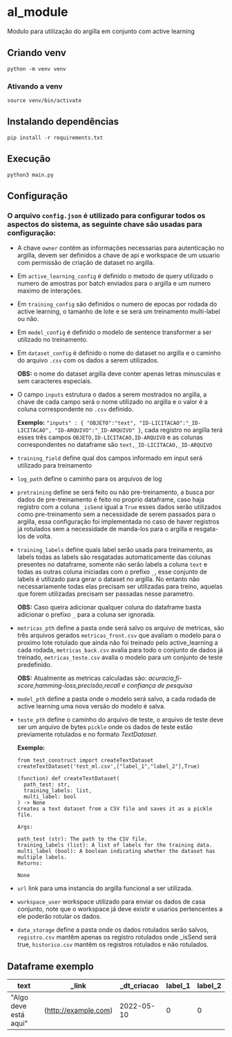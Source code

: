 # al_module
Modulo para utilização do argilla em conjunto com active learning
## Criando venv
``python -m venv venv``
### Ativando a venv
``source venv/bin/activate``

## Instalando dependências
``pip install -r requirements.txt``

## Execução
``python3 main.py``

## Configuração

### O arquivo ``config.json`` é utilizado para configurar todos os aspectos do sistema, as seguinte chave são usadas para configuração:
- A chave ``owner`` contêm as informações necessarias para autenticação no argilla, devem ser definidos a chave de api e workspace de um usuario com permissão de criação de dataset no argilla.
- Em ``active_learning_config`` é definido o metodo de query utilizado o numero de amostras por batch enviados para o argilla e um numero maximo de interações.
- Em ``training_config`` são definidos o numero de epocas por rodada do active learning, o tamanho de lote e se será um treinamento multi-label ou não.
- Em ``model_config`` é definido o modelo de sentence transformer a ser utilizado no treinamento.
- Em ``dataset_config`` é definido o nome do dataset no argilla e o caminho do arquivo ``.csv`` com os dados a serem utilizados.
  
  **OBS:** o nome do dataset argilla deve conter apenas letras minusculas e sem caracteres especiais.
- O campo ``inputs`` estrutura o dados a serem mostrados no argilla, a chave de cada campo será o nome utilizado no argilla e o valor é a coluna correspondente no ``.csv`` definido.

  **Exemplo:** ``"inputs" : {
        "OBJETO":"text",
        "ID-LICITACAO":"_ID-LICITACAO",
        "ID-ARQUIVO":"_ID-ARQUIVO"
    }``, cada registro no argilla terá esses três campos ``OBJETO,ID-LICITACAO,ID-ARQUIVO`` e as colunas correspondentes no dataframe são ``text,_ID-LICITACAO,_ID-ARQUIVO``
- ``training_field`` define qual dos campos informado em input será utilizado para treinamento
- ``log_path`` define o caminho para os arquivos de log
- ``pretraining`` define se será feito ou não pre-treinamento, a busca por dados de pre-treinamento é feito no proprio dataframe, caso haja registro com a coluna ``_isSend`` igual a ``True`` esses dados serão utilizados como pre-treinamento sem a necessidade de serem passados para o argilla, essa configuração foi implementada no caso de haver registros já rotulados sem a necessidade de manda-los para o argilla e resgata-los de volta.
- ``training_labels`` define quais label serão usada para treinamento, as labels todas as labels são resgatadas automaticamente das colunas presentes no dataframe, somente não serão labels a coluna ``text`` e todas as outras coluna iniciadas com o prefixo ``_``, esse conjunto de labels é utilizado para gerar o dataset no argilla. No entanto não necessariamente todas elas precisam ser utilizadas para treino, aquelas que forem utilizadas precisam ser passadas nesse parametro.

  **OBS:** Caso queira adicionar qualquer coluna do dataframe basta adicionar o prefixo ``_`` para a coluna ser ignorada.

- ``metricas_pth`` define a pasta onde será salvo os arquivo de metricas, são três arquivos gerados ``metricas_front.csv`` que avaliam o modelo para o proximo lote rotulado que ainda não foi treinado pelo active_learning a cada rodada, ``metricas_back.csv`` avalia para todo o conjunto de dados já treinado, ``metricas_teste.csv`` avalia o modelo para um conjunto de teste predefinido.
  
  **OBS:** Atualmente as metricas calculadas são: *acuracia,fi-score,hamming-loss,precisão,recall e confiança de pesquisa*

- ``model_pth`` define a pasta onde o modelo será salvo, a cada rodada de active learning uma nova versão do modelo é salva.
- ``teste_pth`` define o caminho do arquivo de teste, o arquivo de teste deve ser um arquivo de bytes ``pickle`` onde os dados de teste estão previamente rotulados e no formato *TextDataset*.

  **Exemplo:**
  
  ```
  from test_construct import createTextDataset
  createTextDataset('test_ml.csv',["label_1","label_2"],True)
  ```
  ```
  (function) def createTextDataset(
    path_test: str,
    training_labels: list,
    multi_label: bool
  ) -> None
  Creates a text dataset from a CSV file and saves it as a pickle file.
  
  Args:
  
  path_test (str): The path to the CSV file.
  training_labels (list): A list of labels for the training data.
  multi_label (bool): A boolean indicating whether the dataset has multiple labels.
  Returns:
  
  None
  ```
- ``url`` link para uma instancia do argilla funcional a ser utilizada.
- ``workspace_user`` workspace utilizado para enviar os dados de casa conjunto, note que o workspace já deve existir e usarios pertencentes a ele poderão rotular os dados.
- ``data_storage`` define a pasta onde os dados rotulados serão salvos, ``registro.csv`` mantêm apenas os registro rotulados onde _isSend será true, ``historico.csv`` mantêm os registros rotulados e não rotulados.

## Dataframe exemplo

text|_link|_dt_criacao|label_1|label_2
----|-----|-----------|-------|-------
"Algo deve está aqui" | (http://example.com) |2022-05-10| 0 | 0

